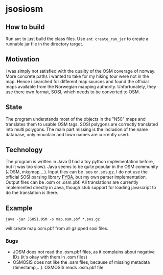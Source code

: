 # jsosiosm

## How to build
Run `ant` to just build the class files. Use `ant create_run_jar` to create a runnable jar file in the directory target.

## Motivation
I was simply not satisfied with the quality of the OSM coverage of norway. More concrete paths i wanted to take for my hiking tour were not in the map. Hence i searched for different map sources and found the official maps available from the Norwegian mapping authority. Unfortunately, they use there own format, SOSI, which needs to be converted to OSM.

## State
The program understands most of the objects in the "N50" maps and translates them to usable OSM tags. SOSI polygons are correctly translated into multi polygons. The main part missing is the inclusion of the name database, only mountain and town names are currently used.

## Technology
The program is written in Java (I had a toy python implementation before, but it was too slow). Java seems to be quite popular in the OSM community (JOSM, mkgmap,...). Input files can be .sos or .sos.gz. I do not use the official SOSI parsing library [FYBA](https://github.com/kartverket/fyba), but my own parser implementation. Output files can be .osm or .osm.pbf. All translations are currently implemented directly in Java, though stub support for loading javascript to do the translation is there.

## Example
```
java -jar JSOSI.OSM -o map.osm.pbf *.sos.gz
```
will create map.osm.pbf from all gzipped sosi files. 

### Bugs
* JOSM does not read the .osm.pbf files, as it complains about negative IDs (it's okay with them in .osm files)
* OSMOSIS does not like the .osm files, because of missing metadata (timestamp,...). OSMOSIS reads .osm.pbf file

